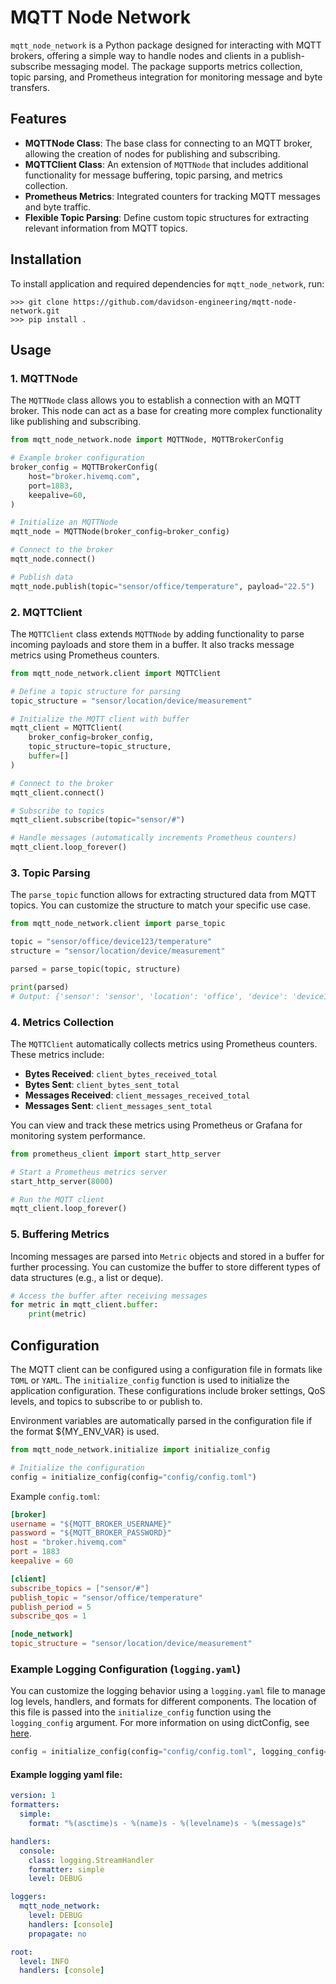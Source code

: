 # MQTT Node Network

`mqtt_node_network` is a Python package designed for interacting with MQTT brokers, offering a simple way to handle nodes and clients in a publish-subscribe messaging model. The package supports metrics collection, topic parsing, and Prometheus integration for monitoring message and byte transfers.

## Features

- **MQTTNode Class**: The base class for connecting to an MQTT broker, allowing the creation of nodes for publishing and subscribing.
- **MQTTClient Class**: An extension of `MQTTNode` that includes additional functionality for message buffering, topic parsing, and metrics collection.
- **Prometheus Metrics**: Integrated counters for tracking MQTT messages and byte traffic.
- **Flexible Topic Parsing**: Define custom topic structures for extracting relevant information from MQTT topics.

## Installation

To install application and required dependencies for `mqtt_node_network`, run:

```
>>> git clone https://github.com/davidson-engineering/mqtt-node-network.git
>>> pip install .
```

## Usage

### 1. MQTTNode

The `MQTTNode` class allows you to establish a connection with an MQTT broker. This node can act as a base for creating more complex functionality like publishing and subscribing.

```python
from mqtt_node_network.node import MQTTNode, MQTTBrokerConfig

# Example broker configuration
broker_config = MQTTBrokerConfig(
    host="broker.hivemq.com",
    port=1883,
    keepalive=60,
)

# Initialize an MQTTNode
mqtt_node = MQTTNode(broker_config=broker_config)

# Connect to the broker
mqtt_node.connect()

# Publish data
mqtt_node.publish(topic="sensor/office/temperature", payload="22.5")
```

### 2. MQTTClient

The `MQTTClient` class extends `MQTTNode` by adding functionality to parse incoming payloads and store them in a buffer. It also tracks message metrics using Prometheus counters.

```python
from mqtt_node_network.client import MQTTClient

# Define a topic structure for parsing
topic_structure = "sensor/location/device/measurement"

# Initialize the MQTT client with buffer
mqtt_client = MQTTClient(
    broker_config=broker_config,
    topic_structure=topic_structure,
    buffer=[]
)

# Connect to the broker
mqtt_client.connect()

# Subscribe to topics
mqtt_client.subscribe(topic="sensor/#")

# Handle messages (automatically increments Prometheus counters)
mqtt_client.loop_forever()
```

### 3. Topic Parsing

The `parse_topic` function allows for extracting structured data from MQTT topics. You can customize the structure to match your specific use case.

```python
from mqtt_node_network.client import parse_topic

topic = "sensor/office/device123/temperature"
structure = "sensor/location/device/measurement"

parsed = parse_topic(topic, structure)

print(parsed)
# Output: {'sensor': 'sensor', 'location': 'office', 'device': 'device123', 'measurement': 'temperature'}
```

### 4. Metrics Collection

The `MQTTClient` automatically collects metrics using Prometheus counters. These metrics include:

- **Bytes Received**: `client_bytes_received_total`
- **Bytes Sent**: `client_bytes_sent_total`
- **Messages Received**: `client_messages_received_total`
- **Messages Sent**: `client_messages_sent_total`

You can view and track these metrics using Prometheus or Grafana for monitoring system performance.

```python
from prometheus_client import start_http_server

# Start a Prometheus metrics server
start_http_server(8000)

# Run the MQTT client
mqtt_client.loop_forever()
```

### 5. Buffering Metrics

Incoming messages are parsed into `Metric` objects and stored in a buffer for further processing. You can customize the buffer to store different types of data structures (e.g., a list or deque).

```python
# Access the buffer after receiving messages
for metric in mqtt_client.buffer:
    print(metric)
```

## Configuration

The MQTT client can be configured using a configuration file in formats like `TOML` or `YAML`. The `initialize_config` function is used to initialize the application configuration. These configurations include broker settings, QoS levels, and topics to subscribe to or publish to.

Environment variables are automatically parsed in the  configuration file if the format ${MY_ENV_VAR} is used.

```python
from mqtt_node_network.initialize import initialize_config

# Initialize the configuration
config = initialize_config(config="config/config.toml")
```


Example `config.toml`:

```toml
[broker]
username = "${MQTT_BROKER_USERNAME}"
password = "${MQTT_BROKER_PASSWORD}"
host = "broker.hivemq.com"
port = 1883
keepalive = 60

[client]
subscribe_topics = ["sensor/#"]
publish_topic = "sensor/office/temperature"
publish_period = 5
subscribe_qos = 1

[node_network]
topic_structure = "sensor/location/device/measurement"
```


### Example Logging Configuration (`logging.yaml`)


You can customize the logging behavior using a `logging.yaml` file to manage log levels, handlers, and formats for different components. The location of this file is passed into the `initialize_config` function using the `logging_config` argument. 
For more information on using dictConfig, see [here](https://docs.python.org/3/library/logging.config.html).

```python
config = initialize_config(config="config/config.toml", logging_config="config/logging.yaml")
```
#### Example logging yaml file:
```yaml
version: 1
formatters:
  simple:
    format: "%(asctime)s - %(name)s - %(levelname)s - %(message)s"

handlers:
  console:
    class: logging.StreamHandler
    formatter: simple
    level: DEBUG

loggers:
  mqtt_node_network:
    level: DEBUG
    handlers: [console]
    propagate: no

root:
  level: INFO
  handlers: [console]
```
